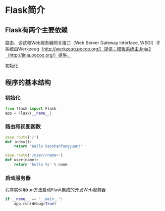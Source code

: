 # Flask简介

## Flask有两个主要依赖

路由、调试和Web服务器网关接口（Web Server Gateway Interface, WSGI）子系统由Werkzeug（http://werkzeug.pocoo.org/）提供；模板系统由Jinja2（http://jinja.pocoo.org/）提供。

初始化


## 程序的基本结构

### 初始化

```python
from flask import Flask
app = Flask(__name__)
```

### 路由和视图函数

```python
@app.route('/')
def index():
    return "Hello baoshanfangyuan!"

@app.route('/user/<name>')
def user(name):
    return 'hello %s' % name 
```

### 启动服务器

程序实例用run方法启动Flask集成的开发Web服务器

```python
if __name__ == "__main__":
    app.run(debug=True)
```





